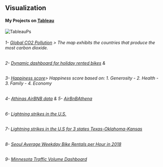 ## Visualization
#### My Projects on [Tableau](https://public.tableau.com/app/profile/naji.idriss/vizzes)
![TableauPs](https://github.com/NajiId/Visualization/assets/130331950/2f6f4369-e5f3-4e6e-a869-419fd085803a)


###### 1- [Global CO2 Pollution](https://public.tableau.com/app/profile/naji.idriss/viz/WorkingwithTableau_16933631268560/Sheet1) > The map exhibits the countries that produce the most carbon dioxide.

###### 2- [Dynamic dashboard for holiday rented bikes](https://public.tableau.com/app/profile/naji.idriss/viz/Dynamicdashboardforholidayrentedbikes/Dashboard1_1) & 


###### 3- [Happiness score](https://public.tableau.com/app/profile/naji.idriss/viz/Happinessscore_16933659567240/Dashboard2)> Happiness score based on:  1. Generosity - 2. Health - 3. Family - 4. Economy

###### 4- [Athinas AirBNB data](https://public.tableau.com/app/profile/naji.idriss/viz/AthinasAirBNBdata/Dashboard1) & 5- [AirBnBAthena](https://public.tableau.com/app/profile/naji.idriss/viz/SeoulAverageWeekdayBikeRentalsperHourin2018_16963476696940/Sheet1)

###### 6- [Lightning strikes in the U.S.](https://public.tableau.com/app/profile/naji.idriss/viz/LightningstrikesintheU_S__16963022038620/Geograohicmap)

###### 7- [Lightning strikes in the U.S for 3 states Texas-Oklahoma-Kansas](https://public.tableau.com/app/profile/naji.idriss/viz/LightningstrikesintheU_S/Story1)

###### 8- [Seoul Average Weekday Bike Rentals per Hour in 2018]()


###### 9- [Minnesota Traffic Volume Dashboard](https://public.tableau.com/app/profile/naji.idriss/viz/MinnesotaTrafficVolumeCharts_17068443195650/Dashboard1)

